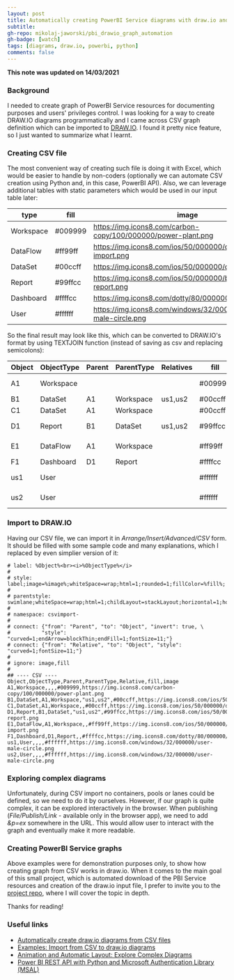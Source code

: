 ```yaml
---
layout: post
title: Automatically creating PowerBI Service diagrams with draw.io and CSV files
subtitle:
gh-repo: mikolaj-jaworski/pbi_drawio_graph_automation
gh-badge: [watch]
tags: [diagrams, draw.io, powerbi, python]
comments: false
---
```

**This note was updated on 14/03/2021**
### Background
I needed to create graph of PowerBI Service resources for documenting purposes and users' privileges control. I was looking for a way to create DRAW.IO diagrams programmatically and I came across CSV graph definition which can be imported to [DRAW.IO](https://app.diagrams.net/). I found it pretty nice feature, so I just wanted to summarize what I learnt.

### Creating CSV file
The most convenient way of creating such file is doing it with Excel, which would be easier to handle by non-coders (optionally we can automate CSV creation using Python and, in this case, PowerBI API). Also, we can leverage additional tables with static parameters which would be used in our input table later:

| type | fill | image |
| ---- | ---- | ----- |
|Workspace|	#009999|	https://img.icons8.com/carbon-copy/100/000000/power-plant.png|
|DataFlow	|#ff99ff	|https://img.icons8.com/ios/50/000000/database-import.png|
|DataSet	|#00ccff	|https://img.icons8.com/ios/50/000000/database.png|
|Report	|#99ffcc	|https://img.icons8.com/ios/50/000000/business-report.png|
|Dashboard|	#ffffcc	|https://img.icons8.com/dotty/80/000000/dashboard.png|
|User|	#ffffff	|https://img.icons8.com/windows/32/000000/user-male-circle.png|

So the final result may look like this, which can be converted to DRAW.IO's format by using TEXTJOIN function (instead of saving as csv and replacing semicolons):

|Object|ObjectType|Parent|ParentType|Relatives|fill|image|
|------|----------|------|----------|---------|----|-----|
|A1    |Workspace |		 |		    |         |#009999	|https://img.icons8.com/carbon-copy/100/000000/power-plant.png|
|B1	|DataSet|	A1|	Workspace|	us1,us2|	#00ccff|	https://img.icons8.com/ios/50/000000/database.png|
|C1	|DataSet|	A1|	Workspace|		|#00ccff|	https://img.icons8.com/ios/50/000000/database.png|
|D1	|Report	|B1	|DataSet	|us1,us2	|#99ffcc	|https://img.icons8.com/ios/50/000000/business-report.png|
|E1	|DataFlow|	A1|	Workspace|	|#ff99ff|	https://img.icons8.com/ios/50/000000/database-import.png|
|F1	|Dashboard	|D1	|Report|		|#ffffcc	|https://img.icons8.com/dotty/80/000000/dashboard.png|
|us1	|User|	||			|#ffffff	|https://img.icons8.com/windows/32/000000/user-male-circle.png|
|us2	|User|  ||			|#ffffff	|https://img.icons8.com/windows/32/000000/user-male-circle.png|

### Import to DRAW.IO
Having our CSV file, we can import it in *Arrange/Insert/Advanced/CSV* form. It should be filled with some sample code and many explanations, which I replaced by even simplier version of it:

```
# label: %Object%<br><i>%ObjectType%</i>
#
# style: label;image=%image%;whiteSpace=wrap;html=1;rounded=1;fillColor=%fill%;
#
# parentstyle: swimlane;whiteSpace=wrap;html=1;childLayout=stackLayout;horizontal=1;horizontalStack=0;resizeParent=1;resizeLast=0;collapsible=1;
#
# namespace: csvimport-
#
# connect: {"from": "Parent", "to": "Object", "invert": true, \
#          "style": "curved=1;endArrow=blockThin;endFill=1;fontSize=11;"}
# connect: {"from": "Relative", "to": "Object", "style": "curved=1;fontSize=11;"}
#
# ignore: image,fill
#
## ---- CSV ----
Object,ObjectType,Parent,ParentType,Relative,fill,image
A1,Workspace,,,,#009999,https://img.icons8.com/carbon-copy/100/000000/power-plant.png
B1,DataSet,A1,Workspace,"us1,us2",#00ccff,https://img.icons8.com/ios/50/000000/database.png
C1,DataSet,A1,Workspace,,#00ccff,https://img.icons8.com/ios/50/000000/database.png
D1,Report,B1,DataSet,"us1,us2",#99ffcc,https://img.icons8.com/ios/50/000000/business-report.png
E1,DataFlow,A1,Workspace,,#ff99ff,https://img.icons8.com/ios/50/000000/database-import.png
F1,Dashboard,D1,Report,,#ffffcc,https://img.icons8.com/dotty/80/000000/dashboard.png
us1,User,,,,#ffffff,https://img.icons8.com/windows/32/000000/user-male-circle.png
us2,User,,,,#ffffff,https://img.icons8.com/windows/32/000000/user-male-circle.png
```

### Exploring complex diagrams
Unfortunately, during CSV import no containers, pools or lanes could be defined, so we need to do it by ourselves. However, if our graph is quite complex, it can be explored interactively in the browser.
When publishing (*File/Publish/Link* - available only in the browser app), we need to add *&p=ex* somewhere in the URL. This would allow user to interact with the graph and eventually make it more readable.

### Creating PowerBI Service graphs
Above examples were for demonstration purposes only, to show how creating graph from CSV works in draw.io. When it comes to the main goal of this small project, which is automated download of the PBI Service resources and creation of the draw.io input file, I prefer to invite you to the [project repo](https://github.com/mikolaj-jaworski/pbi_drawio_graph_automation), where I will cover the topic in depth.

Thanks for reading!

### Useful links
- [Automatically create draw.io diagrams from CSV files](https://drawio-app.com/automatically-create-draw-io-diagrams-from-csv-files/)
- [Examples: Import from CSV to draw.io diagrams](https://drawio-app.com/import-from-csv-to-drawio/)
- [Animation and Automatic Layout: Explore Complex Diagrams](https://drawio-app.com/animation-and-automatic-layout-explore-complex-diagrams/)
- [Power BI REST API with Python and Microsoft Authentication Library (MSAL)](https://www.datalineo.com/post/power-bi-rest-api-with-python-and-microsoft-authentication-library-msal)